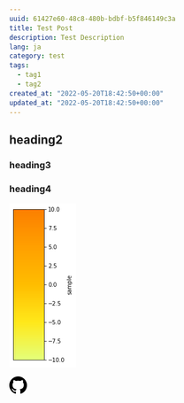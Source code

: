 ```yaml
---
uuid: 61427e60-48c8-480b-bdbf-b5f846149c3a
title: Test Post
description: Test Description
lang: ja
category: test
tags:
  - tag1
  - tag2
created_at: "2022-05-20T18:42:50+00:00"
updated_at: "2022-05-20T18:42:50+00:00"
---
```


## heading2

### heading3

### heading4

![png_local](./colorbar_sample.png "height=1000")

![svg_local](./mark-github.svg)
